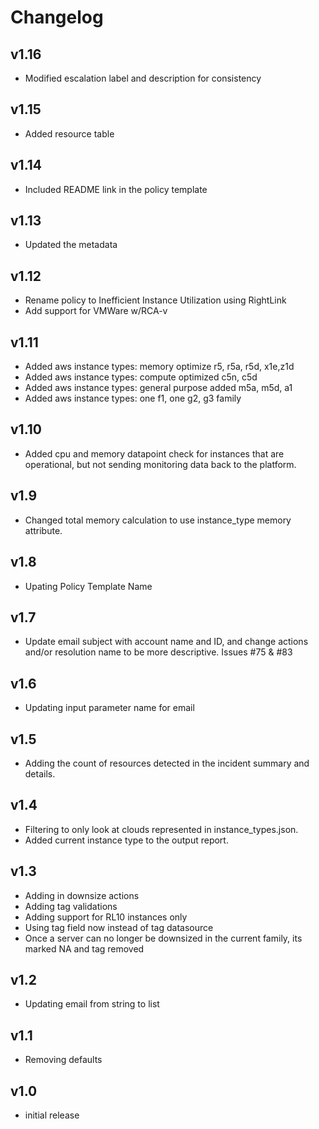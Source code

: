 # Changelog

## v1.16

- Modified escalation label and description for consistency

## v1.15

- Added resource table

## v1.14

- Included README link in the policy template

## v1.13

- Updated the metadata

## v1.12

- Rename policy to Inefficient Instance Utilization using RightLink
- Add support for VMWare w/RCA-v

## v1.11

- Added aws instance types: memory optimize r5, r5a, r5d, x1e,z1d
- Added aws instance types: compute optimized c5n, c5d
- Added aws instance types: general purpose added m5a, m5d, a1
- Added aws instance types: one f1, one g2, g3 family

## v1.10

- Added cpu and memory datapoint check for instances that are operational, but not sending monitoring data back to the platform.

## v1.9

- Changed total memory calculation to use instance_type memory attribute.

## v1.8

- Upating Policy Template Name

## v1.7

- Update email subject with account name and ID, and change actions and/or resolution name to be more descriptive. Issues #75 & #83

## v1.6

- Updating input parameter name for email

## v1.5

- Adding the count of resources detected in the incident summary and details.

## v1.4

- Filtering to only look at clouds represented in instance_types.json.
- Added current instance type to the output report.

## v1.3

- Adding in downsize actions
- Adding tag validations
- Adding support for RL10 instances only
- Using tag field now instead of tag datasource
- Once a server can no longer be downsized in the current family, its marked NA and tag removed

## v1.2

- Updating email from string to list

## v1.1

- Removing defaults

## v1.0

- initial release

